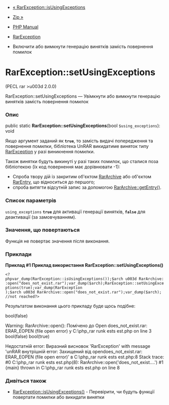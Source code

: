 - [«
RarException::isUsingExceptions](rarexception.isusingexceptions.md)
- [Zip »](book.zip.md)

- [PHP Manual](index.md)
- [RarException](class.rarexception.md)
- Включити або вимкнути генерацію винятків замість повернення
помилок

# RarException::setUsingExceptions

(PECL rar \>u003d 2.0.0)

RarException::setUsingExceptions — Увімкнути або вимкнути генерацію
винятків замість повернення помилок

### Опис

public static **RarException::setUsingExceptions**(bool
`$using_exceptions`): void

Якщо аргумент заданий як **`true`**, то замість видачі попередження та
повернення помилки, бібліотека UnRAR викидатиме виняток типу
[RarException](class.rarexception.md) у разі виникнення помилки.

Також винятки будуть викинуті у разі таких помилок, що сталися
поза бібліотекою (їх код повернення має дорівнювати -1):

- Спроба твору дій із закритим об'єктом
[RarArchive](class.rararchive.md) або об'єктом
[RarEntry](class.rarentry.md), що відноситься до першого;
- спроба витягти відсутній запис за допомогою
[RarArchive::getEntry()](rararchive.getentry.md).

### Список параметрів

`using_exceptions`
**`true`** для активації генерації винятків, **`false`** для
деактивації (за замовчуванням).

### Значення, що повертаються

Функція не повертає значення після виконання.

### Приклади

**Приклад #1 Приклад використання
**RarException::setUsingExceptions()****

` <?phpvar_dump(RarException::isUsingExceptions());$arch u003d RarArchive::open("does_not_exist.rar");var_dump($arch);RarException::setUsingExceptions(true);var_dump(RarException );$arch u003d RarArchive::open("does_not_exist.rar");var_dump($arch); //not reached?> `

Результатом виконання цього прикладу буде щось подібне:

bool(false)

Warning: RarArchive::open(): Помічено до Open does_not_exist.rar: ERAR_EOPEN (file open error) у C:\php_rar runk ests est.php on line 3
bool(false)
bool(true)

Недостатній error: Виразний висновок 'RarException' with message 'unRAR внутрішній error: Захищений від opendoes_not_exist.rar: ERAR_EOPEN (file open error)' в C:\php_rar runk ests est.php:8
Stack trace:
#0 C:\php_rar runk ests est.php(8): RarArchive::open('does_not_exist....')
#1 {main}
thrown in C:\php_rar runk ests est.php on line 8

### Дивіться також

- [RarException::isUsingExceptions()](rarexception.isusingexceptions.md) -
Перевірити, чи будуть функції повертати помилки або викидати
винятки
